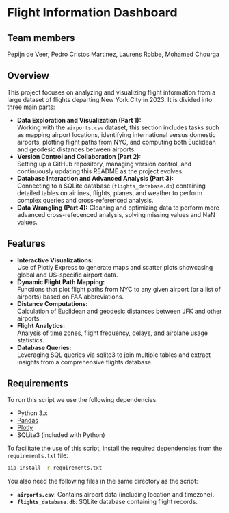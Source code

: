 # Flight Information Dashboard

## Team members

Pepijn de Veer, Pedro Cristos Martinez, Laurens Robbe, Mohamed Chourga

## Overview
This project focuses on analyzing and visualizing flight information from a large dataset of flights departing New York City in 2023. It is divided into three main parts:
- **Data Exploration and Visualization (Part 1):**  
  Working with the `airports.csv` dataset, this section includes tasks such as mapping airport locations, identifying international versus domestic airports, plotting flight paths from NYC, and computing both Euclidean and geodesic distances between airports.
- **Version Control and Collaboration (Part 2):**  
  Setting up a GitHub repository, managing version control, and continuously updating this README as the project evolves.
- **Database Interaction and Advanced Analysis (Part 3):**  
  Connecting to a SQLite database (`flights_database.db`) containing detailed tables on airlines, flights, planes, and weather to perform complex queries and cross-referenced analysis.
- **Data Wrangling (Part 4):**
  Cleaning and optimizing data to perform more advanced cross-refecenced analysis, solving missing values and NaN values.

## Features
- **Interactive Visualizations:**  
  Use of Plotly Express to generate maps and scatter plots showcasing global and US-specific airport data.
- **Dynamic Flight Path Mapping:**  
  Functions that plot flight paths from NYC to any given airport (or a list of airports) based on FAA abbreviations.
- **Distance Computations:**  
  Calculation of Euclidean and geodesic distances between JFK and other airports.
- **Flight Analytics:**  
  Analysis of time zones, flight frequency, delays, and airplane usage statistics.
- **Database Queries:**  
  Leveraging SQL queries via sqlite3 to join multiple tables and extract insights from a comprehensive flights database.

## Requirements
To run this script we use the following dependencies.
- Python 3.x
- [Pandas](https://pandas.pydata.org/)
- [Plotly](https://plotly.com/python/)
- SQLite3 (included with Python)

To facilitate the use of this script, install the required dependencies from the `requirements.txt` file:

```bash
pip install -r requirements.txt
```

You also need the following files in the same directory as the script:

- **`airports.csv`**: Contains airport data (including location and timezone).
- **`flights_database.db`**: SQLite database containing flight records.
